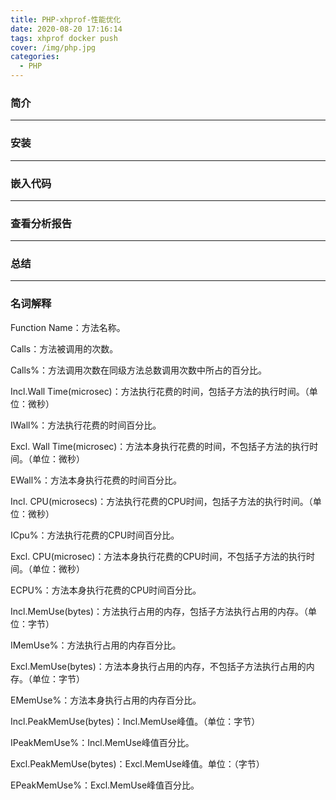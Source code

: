 ```yaml
---
title: PHP-xhprof-性能优化
date: 2020-08-20 17:16:14
tags: xhprof docker push
cover: /img/php.jpg
categories:
  - PHP
---
```


### 简介

------



### 安装

------



### 嵌入代码

------



### 查看分析报告

------



### 总结
------

### 名词解释




Function Name：方法名称。

Calls：方法被调用的次数。

Calls%：方法调用次数在同级方法总数调用次数中所占的百分比。

Incl.Wall Time(microsec)：方法执行花费的时间，包括子方法的执行时间。（单位：微秒）

IWall%：方法执行花费的时间百分比。

Excl. Wall Time(microsec)：方法本身执行花费的时间，不包括子方法的执行时间。（单位：微秒）

EWall%：方法本身执行花费的时间百分比。

Incl. CPU(microsecs)：方法执行花费的CPU时间，包括子方法的执行时间。（单位：微秒）

ICpu%：方法执行花费的CPU时间百分比。

Excl. CPU(microsec)：方法本身执行花费的CPU时间，不包括子方法的执行时间。（单位：微秒）

ECPU%：方法本身执行花费的CPU时间百分比。

Incl.MemUse(bytes)：方法执行占用的内存，包括子方法执行占用的内存。（单位：字节）

IMemUse%：方法执行占用的内存百分比。

Excl.MemUse(bytes)：方法本身执行占用的内存，不包括子方法执行占用的内存。（单位：字节）

EMemUse%：方法本身执行占用的内存百分比。

Incl.PeakMemUse(bytes)：Incl.MemUse峰值。（单位：字节）

IPeakMemUse%：Incl.MemUse峰值百分比。

Excl.PeakMemUse(bytes)：Excl.MemUse峰值。单位：（字节）

EPeakMemUse%：Excl.MemUse峰值百分比。